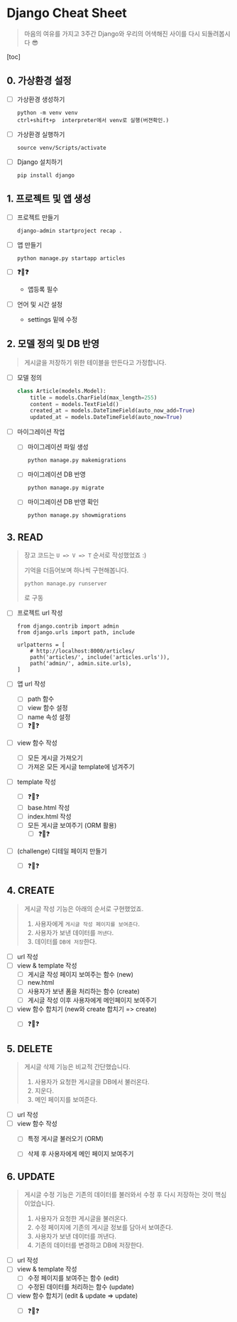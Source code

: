 # Django Cheat Sheet

>  마음의 여유를 가지고 3주간 Django와 우리의 어색해진 사이를 다시 되돌려봅시다 😎

[toc]

## 0. 가상환경 설정

- [ ] 가상환경 생성하기

  ```
  python -m venv venv
  ctrl+shift+p  interpreter에서 venv로 실행(버젼확인.)
  ```

- [ ] 가상환경 실행하기

  ```
  source venv/Scripts/activate
  ```

- [ ] Django 설치하기

  ```
  pip install django
  ```



## 1. 프로젝트 및 앱 생성

- [ ] 프로젝트 만들기

  ```
  django-admin startproject recap .
  ```

- [ ] 앱 만들기

  ```
  python manage.py startapp articles
  ```

- [ ] **❓🤔❓**

  - 앱등록 필수

- [ ] 언어 및 시간 설정

  - settings 밑에 수정



## 2. 모델 정의 및 DB 반영

> 게시글을 저장하기 위한 테이블을 만든다고 가정합니다.

- [ ] 모델 정의

  ```python
  class Article(models.Model):
      title = models.CharField(max_length=255)
      content = models.TextField()
      created_at = models.DateTimeField(auto_now_add=True)
      updated_at = models.DateTimeField(auto_now=True)
  ```

- [ ] 마이그레이션 작업
  - [ ] 마이그레이션 파일 생성
  
    ```
    python manage.py makemigrations
    ```
  
  - [ ] 마이그레이션 DB 반영
  
    ```
    python manage.py migrate
    ```
  
  - [ ] 마이그레이션 DB 반영 확인
  
    ```
    python manage.py showmigrations
    ```

## 3. READ

> 장고 코드는 `U => V => T` 순서로 작성했었죠 :)
>
> 기억을 더듬어보며 하나씩 구현해봅니다.
>
> ``` 
> python manage.py runserver
> ```
>
> 로 구동

- [ ] 프로젝트 url 작성

  ```
  from django.contrib import admin
  from django.urls import path, include
  
  urlpatterns = [
      # http://localhost:8000/articles/
      path('articles/', include('articles.urls')),
      path('admin/', admin.site.urls),
  ]
  ```

  

- [ ] 앱 url 작성
  - [ ] path 함수
  - [ ] view 함수 설정 
  - [ ] name 속성 설정
  - [ ] ❓🤔❓
  
- [ ] view 함수 작성
  - [ ] 모든 게시글 가져오기
  - [ ] 가져온 모든 게시글 template에 넘겨주기
  
- [ ] template 작성
  - [ ] ❓🤔❓
  - [ ] base.html 작성
  - [ ] index.html 작성
  - [ ] 모든 게시글 보여주기 (ORM 활용)
    - [ ] ❓🤔❓
  
- [ ] (challenge) 디테일 페이지 만들기
  
  - [ ] ❓🤔❓



## 4. CREATE

> 게시글 작성 기능은 아래의 순서로 구현했었죠.
>
> 1. 사용자에게 `게시글 작성 페이지를 보여준다`.
> 2. 사용자가 보낸 데이터를 `꺼낸다`.
> 3. 데이터를 `DB에 저장`한다.

- [ ] url 작성
- [ ] view & template 작성
  - [ ] 게시글 작성 페이지 보여주는 함수 (new)
  - [ ] new.html
  - [ ] 사용자가 보낸 폼을 처리하는 함수 (create)
  - [ ] 게시글 작성 이후 사용자에게 메인페이지 보여주기
- [ ] view 함수 합치기 (new와 create 합치기 => create)
  - [ ] ❓🤔❓



## 5. DELETE

> 게시글 삭제 기능은 비교적 간단했습니다.
>
> 1. 사용자가 요청한 게시글을 DB에서 불러온다.
> 2. 지운다.
> 3. 메인 페이지를 보여준다.

- [ ] url 작성
- [ ] view 함수 작성
  - [ ] 특정 게시글 불러오기 (ORM)
  - [ ] 삭제 후 사용자에게 메인 페이지 보여주기



## 6. UPDATE

> 게시글 수정 기능은 기존의 데이터를 불러와서 수정 후 다시 저장하는 것이 핵심이었습니다.
>
> 1. 사용자가 요청한 게시글을 불러온다.
> 2. 수정 페이지에 기존의 게시글 정보를 담아서 보여준다.
> 3. 사용자가 보낸 데이터를 꺼낸다.
> 4. 기존의 데이터를 변경하고 DB에 저장한다.

- [ ] url 작성
- [ ] view & template 작성
  - [ ] 수정 페이지를 보여주는 함수 (edit)
  - [ ] 수정된 데이터를 처리하는 함수 (update)
- [ ] view 함수 합치기 (edit & update => update)
  - [ ] ❓🤔❓



